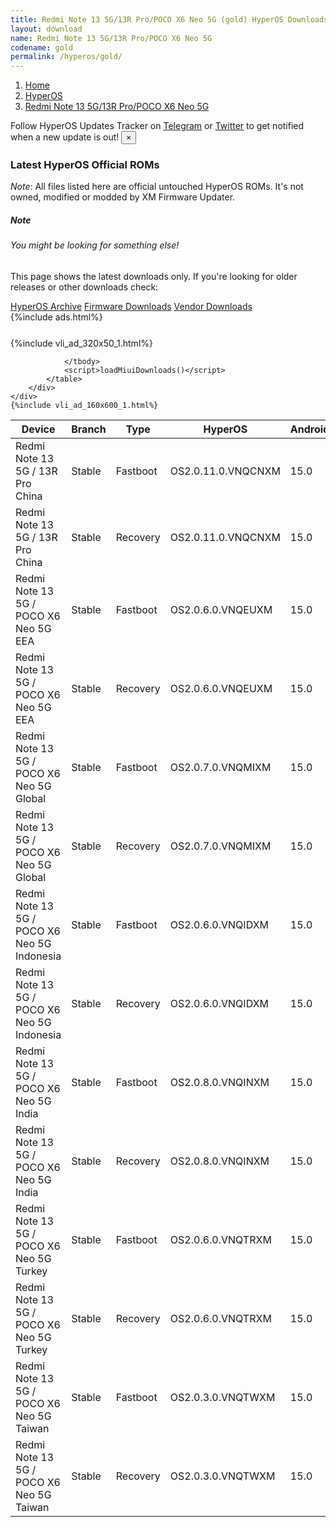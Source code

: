 ```yaml
---
title: Redmi Note 13 5G/13R Pro/POCO X6 Neo 5G (gold) HyperOS Downloads
layout: download
name: Redmi Note 13 5G/13R Pro/POCO X6 Neo 5G
codename: gold
permalink: /hyperos/gold/
---
```

<nav aria-label="breadcrumb">
    <ol class="breadcrumb">
        <li class="breadcrumb-item"><a href="/">Home</a></li>
        <li class="breadcrumb-item"><a href="/hyperos/">HyperOS</a></li>
        <li class="breadcrumb-item active" aria-current="page"><a href="/hyperos/gold/">Redmi Note 13 5G/13R Pro/POCO X6 Neo 5G</a></li>
    </ol>
</nav>
<div class="alert alert-primary alert-dismissible fade show" role="alert">
    Follow HyperOS Updates Tracker on <a href="https://t.me/MIUIUpdatesTracker" class="alert-link">Telegram</a>
     or <a href="https://twitter.com/MiFwUpdater" class="alert-link">Twitter</a> to get notified when a new update is out!
    <button type="button" class="close" data-dismiss="alert" aria-label="Close">
        <span aria-hidden="true">&times;</span>
    </button>
</div>

### Latest HyperOS Official ROMs
*Note*: All files listed here are official untouched HyperOS ROMs. It's not owned, modified or modded by XM Firmware Updater.
<div class="card">
  <div class="card-body">
    <h5 class="card-title">Note</h5>
    <h6 class="card-subtitle mb-2 text-muted">You might be looking for something else!</h6>
    <p class="card-text">This page shows the latest downloads only.
     If you're looking for older releases or other downloads check:</p>
    <a href="/archive/hyperos/gold/" class="card-link">HyperOS Archive</a>
    <a href="/firmware/gold/" class="card-link">Firmware Downloads</a>
    <a href="/vendor/gold/" class="card-link">Vendor Downloads</a>
  </div>
</div>
{%include ads.html%}
<div class="row justify-content-center">
    <div class="col-10">
        <div class="table-responsive-md" style="margin-top: 25px;">
            {%include vli_ad_320x50_1.html%}
            <table id="miui" class="display dt-responsive nowrap compact table table-striped table-hover table-sm">
                <thead class="thead-dark">
                    <tr>
                        <th data-ref="device">Device</th>
                        <th data-ref="branch">Branch</th>
                        <th data-ref="type">Type</th>
                        <th data-ref="miui">HyperOS</th>
                        <th data-ref="android">Android</th>
                        <th data-ref="size">Size</th>
                        <th data-ref="size">Date</th>
                        <th data-ref="link">Link</th>
                    </tr>
                </thead>
                <tbody>
                <tr><td>Redmi Note 13 5G / 13R Pro China</td><td>Stable</td><td>Fastboot</td><td>OS2.0.11.0.VNQCNXM</td><td>15.0</td><td>7.6 GB</td><td>2025-06-10</td><td><a href="/hyperos/gold/stable/OS2.0.11.0.VNQCNXM/">Download</a></td></tr>
<tr><td>Redmi Note 13 5G / 13R Pro China</td><td>Stable</td><td>Recovery</td><td>OS2.0.11.0.VNQCNXM</td><td>15.0</td><td>5.6 GB</td><td>2025-06-18</td><td><a href="/hyperos/gold/stable/OS2.0.11.0.VNQCNXM/">Download</a></td></tr>
<tr><td>Redmi Note 13 5G / POCO X6 Neo 5G EEA</td><td>Stable</td><td>Fastboot</td><td>OS2.0.6.0.VNQEUXM</td><td>15.0</td><td>7.8 GB</td><td>2025-06-05</td><td><a href="/hyperos/gold/stable/OS2.0.6.0.VNQEUXM/">Download</a></td></tr>
<tr><td>Redmi Note 13 5G / POCO X6 Neo 5G EEA</td><td>Stable</td><td>Recovery</td><td>OS2.0.6.0.VNQEUXM</td><td>15.0</td><td>5.2 GB</td><td>2025-06-10</td><td><a href="/hyperos/gold/stable/OS2.0.6.0.VNQEUXM/">Download</a></td></tr>
<tr><td>Redmi Note 13 5G / POCO X6 Neo 5G Global</td><td>Stable</td><td>Fastboot</td><td>OS2.0.7.0.VNQMIXM</td><td>15.0</td><td>8.4 GB</td><td>2025-05-19</td><td><a href="/hyperos/gold/stable/OS2.0.7.0.VNQMIXM/">Download</a></td></tr>
<tr><td>Redmi Note 13 5G / POCO X6 Neo 5G Global</td><td>Stable</td><td>Recovery</td><td>OS2.0.7.0.VNQMIXM</td><td>15.0</td><td>5.0 GB</td><td>2025-05-30</td><td><a href="/hyperos/gold/stable/OS2.0.7.0.VNQMIXM/">Download</a></td></tr>
<tr><td>Redmi Note 13 5G / POCO X6 Neo 5G Indonesia</td><td>Stable</td><td>Fastboot</td><td>OS2.0.6.0.VNQIDXM</td><td>15.0</td><td>7.6 GB</td><td>2025-05-13</td><td><a href="/hyperos/gold/stable/OS2.0.6.0.VNQIDXM/">Download</a></td></tr>
<tr><td>Redmi Note 13 5G / POCO X6 Neo 5G Indonesia</td><td>Stable</td><td>Recovery</td><td>OS2.0.6.0.VNQIDXM</td><td>15.0</td><td>5.0 GB</td><td>2025-05-19</td><td><a href="/hyperos/gold/stable/OS2.0.6.0.VNQIDXM/">Download</a></td></tr>
<tr><td>Redmi Note 13 5G / POCO X6 Neo 5G India</td><td>Stable</td><td>Fastboot</td><td>OS2.0.8.0.VNQINXM</td><td>15.0</td><td>6.7 GB</td><td>2025-05-19</td><td><a href="/hyperos/gold/stable/OS2.0.8.0.VNQINXM/">Download</a></td></tr>
<tr><td>Redmi Note 13 5G / POCO X6 Neo 5G India</td><td>Stable</td><td>Recovery</td><td>OS2.0.8.0.VNQINXM</td><td>15.0</td><td>4.8 GB</td><td>2025-05-26</td><td><a href="/hyperos/gold/stable/OS2.0.8.0.VNQINXM/">Download</a></td></tr>
<tr><td>Redmi Note 13 5G / POCO X6 Neo 5G Turkey</td><td>Stable</td><td>Fastboot</td><td>OS2.0.6.0.VNQTRXM</td><td>15.0</td><td>7.4 GB</td><td>2025-06-10</td><td><a href="/hyperos/gold/stable/OS2.0.6.0.VNQTRXM/">Download</a></td></tr>
<tr><td>Redmi Note 13 5G / POCO X6 Neo 5G Turkey</td><td>Stable</td><td>Recovery</td><td>OS2.0.6.0.VNQTRXM</td><td>15.0</td><td>5.0 GB</td><td>2025-06-18</td><td><a href="/hyperos/gold/stable/OS2.0.6.0.VNQTRXM/">Download</a></td></tr>
<tr><td>Redmi Note 13 5G / POCO X6 Neo 5G Taiwan</td><td>Stable</td><td>Fastboot</td><td>OS2.0.3.0.VNQTWXM</td><td>15.0</td><td>7.0 GB</td><td>2025-05-13</td><td><a href="/hyperos/gold/stable/OS2.0.3.0.VNQTWXM/">Download</a></td></tr>
<tr><td>Redmi Note 13 5G / POCO X6 Neo 5G Taiwan</td><td>Stable</td><td>Recovery</td><td>OS2.0.3.0.VNQTWXM</td><td>15.0</td><td>4.9 GB</td><td>2025-05-21</td><td><a href="/hyperos/gold/stable/OS2.0.3.0.VNQTWXM/">Download</a></td></tr>

                </tbody>
                <script>loadMiuiDownloads()</script>
            </table>
        </div>
    </div>
    {%include vli_ad_160x600_1.html%}
</div>
